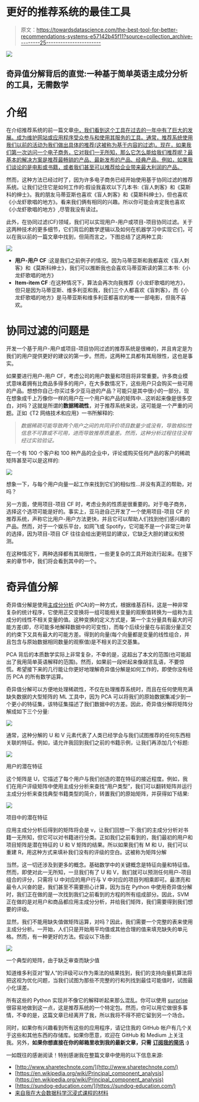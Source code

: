 # 更好的推荐系统的最佳工具

> 原文：<https://towardsdatascience.com/the-best-tool-for-better-recommendations-systems-e57142b45f11?source=collection_archive---------25----------------------->

![](img/f44ede59de441102cc5430dc39fe7509.png)

## 奇异值分解背后的直觉:一种基于简单英语主成分分析的工具，无需数学

# 介绍

在介绍推荐系统的前一篇文章[中，我们看到这个工具在过去的一年中有了巨大的发展。成为维护网站或应用程序受众参与和使用其服务的工具。通常，推荐系统使用我们以前的活动为我们做出具体的推荐(这被称为基于内容的过滤)。现在，如果我们第一次访问一个电子商务，它对我们一无所知，那么它怎么能给我们推荐呢？最基本的解决方案是推荐最畅销的产品、最新发布的产品、经典产品，例如，如果我们谈论的是电影或书籍，或者我们甚至可以推荐给企业带来最大利润的产品。](/a-gentle-introduction-to-recommendation-systems-eaddcbde07ce)

然而，这种方法已经过时了，因为许多电子商务已经开始使用基于协同过滤的推荐系统。让我们记住它是如何工作的:假设我喜欢以下几本书:《盲人刺客》和《莫斯科的绅士》。我的朋友马蒂亚斯也喜欢《盲人刺客》和《莫斯科绅士》，但也喜欢《小龙虾歌唱的地方》。看来我们俩有相同的兴趣。所以你可能会肯定我也喜欢《小龙虾歌唱的地方》,尽管我没有读过。

此外，在协同过滤(CF)领域，我们可以实现用户-用户或项目-项目协同过滤。关于这两种技术的更多细节，它们背后的数学逻辑以及如何在机器学习中实现它们，可以在我以前的一篇文章中找到，但简而言之，下图总结了这两种工具:

![](img/dc8a2859c7c9ae00e8caa969d4d6ff68.png)

*   **用户-用户 CF** :这是我们之前例子的情况。因为马蒂亚斯和我都喜欢《盲人刺客》和《莫斯科绅士》，我们可以推断我也会喜欢马蒂亚斯读的第三本书:《小龙虾歌唱的地方》
*   **Item-item CF** :在这种情况下，算法会再次向我推荐《小龙虾歌唱的地方》，但只是因为马蒂亚斯、维多利亚和我，我们三个人都喜欢《盲刺客》，而《小龙虾歌唱的地方》是马蒂亚斯和维多利亚都喜欢的唯一一部电影，但我不喜欢。

# 协同过滤的问题是

开发一个基于用户-用户或项目-项目协同过滤的推荐系统是很棒的，并且肯定是为我们的用户提供更好的建议的第一步。然而，这两种工具都有其局限性，这也是事实。

如果要进行用户-用户 CF，考虑公司的用户数量和项目将非常重要。许多商业模式意味着拥有比商品多得多的用户，在大多数情况下，这些用户只会购买一些可用的产品。想想你自己:你买过多少亚马逊的产品？可能只是其中很小的一部分。现在想象成千上万像你一样的用户在一个用户和产品的矩阵中…这听起来像是很多空白，对吗？这就是所谓的**数据稀疏性**，对于推荐系统来说，这可能是一个严重的问题。正如《T2 网络技术和应用》一书所解释的:

> *数据稀疏可能导致两个用户之间的共同评价项目数量少或没有，导致相似性信息不可靠或不可用，进而导致推荐质量差。然而，这种分析过程往往没有经过实验验证。*

在一个有 100 个客户和 100 种产品的企业中，评论或购买任何产品的客户的稀疏矩阵甚至可以是这样的:

![](img/f5c7381c217c59b4b33a3e66dc240ba0.png)

想象一下，与每个用户向量一起工作来找到它们的相似性…并没有真正的帮助，对吗？

另一方面，使用项目-项目 CF 时，考虑业务的性质是很重要的。对于电子商务，选择这个选项可能是好的。事实上，亚马逊自己开发了一个使用项目-项目 CF 的推荐系统，声称它比用户-用户方法更快，并且它可以帮助人们找到他们感兴趣的产品。然而，对于一个娱乐平台，如网飞或 Spotify，它可能不是一个非常三叶草的选择，因为项目-项目 CF 往往会给出更明显的建议，它缺乏大胆的建议和预测。

在这种情况下，两种选择都有其局限性，一些更复杂的工具开始流行起来。在接下来的章节中，我们将会看到其中的一个。

# 奇异值分解

奇异值分解是使用[主成分分析](https://en.wikipedia.org/wiki/Principal_component_analysis) (PCA)的一种方式，根据维基百科，这是一种非常复杂的统计程序，它使用正交变换将一组可能相关变量的观察值转换为一组称为主成分的线性不相关变量的值。这种变换的定义方式是，第一个主分量具有最大的可能方差(即，尽可能多地解释数据中的可变性)，而每个后续分量在与前面分量正交的约束下又具有最大的可能方差。得到的向量(每个向量都是变量的线性组合，并且包含与原始数据相同数量的观察值)是不相关的正交基集。

PCA 背后的本质数学实际上非常复杂，不幸的是，这超出了本文的范围(也可能超出了我用简单英语解释的范围)。然而，如果前一段听起来像胡言乱语，不要惊慌。希望接下来的几行能让你更好地理解奇异值分解是如何工作的，即使你没有经历 PCA 的所有数学运算。

奇异值分解可以方便地处理稀疏性，不仅在处理推荐系统时，而且在任何使用充满缺失数据的大型矩阵的 ML 工具中，因为 PCA 可以将我们的原始数据集减少到一个更小的特征集，该特征集描述了我们数据中的方差。因此，奇异值分解将矩阵分解成如下三个分量:

![](img/20ff0eba6ab3be2d7a32a222ac60a0df.png)

通常，这种分解的 U 和 V 元素代表了人类已经学会与我们试图推荐的任何东西相关联的特征。例如，请允许我回到我们之前的书籍示例，让我们再添加几个标题:

![](img/1e5a7470b7114d64547cd7053ecf6da8.png)

用户的潜在特征

这个矩阵是 U，它描述了每个用户与我们创造的潜在特征的接近程度。例如，我们在用户评级矩阵中使用主成分分析来查找“用户类型”，我们可以翻转矩阵并运行主成分分析来查找典型书籍类型的简介，转置我们的原始矩阵，并获得如下结果:

![](img/f71928eec8f3aac50a336f4caffc1773.png)

项目中的潜在特征

应用主成分分析后得到的矩阵将会是 v，让我们回想一下:我们的主成分分析对书籍一无所知，但它可以对书籍进行分类。正如我们之前看到的，我们最初的用户和项目矩阵是潜在特征的 U 和 V 矩阵的结果。所以如果我们有 M 和 U，我们可以重建 R，用这种方式来填补我们没有的评级的空白。这被称为矩阵分解

当然，这一切还涉及到更多的概念。基础数学中的关键概念是特征向量和特征值。然而，即使对此一无所知，一旦我们有了 U 和 V，我们就可以预测任何用户-项目组合的评分，只需将 U 中对应的用户行与 V 中对应的项目列相乘即可。最漂亮和最令人兴奋的是，我们甚至不需要担心计算，因为当在 Python 中使用奇异值分解时，我们正在做的是一次找到我们之前看到的方程的所有组成部分。因此，SVM 正在做的是对用户和商品都应用主成分分析，并给我们矩阵，我们需要得到我们想要的评级。

显然，我们不能用缺失值做矩阵运算，对吗？因此，我们需要一个完整的表来使用主成分分析。一开始，人们只是开始用平均值或其他合理的值来填充缺失的单元格。然而，有一种更好的方法。假设以下场景:

![](img/016db3bce3e57abf4e46457ddbfa8c83.png)

一个典型的矩阵，由于缺乏审查而缺少值

知道维多利亚对“智人”的评级可以作为乘法的结果找到，我们的支持向量机算法将把这视为优化问题，当我们试图为那些不完整的行和列找到最佳可能值时，试图最小化误差。

所有这些的 Python 实现并不像它的解释听起来那么混乱。你可以使用 [surprise](http://surpriselib.com/) 很容易地做到这一点，这是推荐系统的一个特定包。然而，你可以用它做很多事情，不幸的是，这篇文章已经离开了我，所以我将不得不把它留到另一个场合。

同时，如果你有兴趣看到所有这些的应用程序，请记住我的 GitHub 帐户有几个关于这些和其他东西的存储库。如果你愿意，欢迎在 GitHub 和 Medium 上关注我。另外，**如果你想直接在你的邮箱里收到我的最新文章，只需** [**订阅我的简讯**](https://gmail.us3.list-manage.com/subscribe?u=8190cded0d5e26657d9bc54d7&id=3e942158a2) **:)**

一如既往的感谢阅读！特别感谢我在整篇文章中使用的以下信息来源:

*   [http://www.sharetechnote.com/](http://www.sharetechnote.com/)
*   [https://en.wikipedia.org/wiki/Principal_component_analysis](https://en.wikipedia.org/wiki/Principal_component_analysis)
*   [https://sundog-education.com/](https://sundog-education.com/)
*   [来自我在大会数据科学沉浸式课程的材料](https://generalassemb.ly/education/data-science-immersive/)
